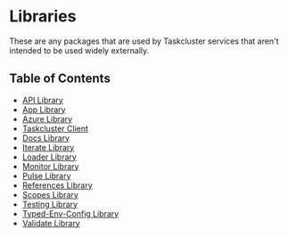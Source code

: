 # Libraries

These are any packages that are used by Taskcluster services that aren't intended to be used widely externally.

## Table of Contents

<!-- TOC BEGIN -->
* [API Library](api#readme)
* [App Library](app#readme)
* [Azure Library](azure#readme)
* [Taskcluster Client](client#readme)
* [Docs Library](docs#readme)
* [Iterate Library](iterate#readme)
* [Loader Library](loader#readme)
* [Monitor Library](monitor#readme)
* [Pulse Library](pulse#readme)
* [References Library](references#readme)
* [Scopes Library](scopes#readme)
* [Testing Library](testing#readme)
* [Typed-Env-Config Library](typed-env-config#readme)
* [Validate Library](validate#readme)
<!-- TOC END -->
